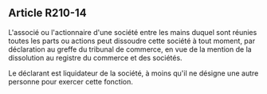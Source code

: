 Article R210-14
----
L'associé ou l'actionnaire d'une société entre les mains duquel sont réunies
toutes les parts ou actions peut dissoudre cette société à tout moment, par
déclaration au greffe du tribunal de commerce, en vue de la mention de la
dissolution au registre du commerce et des sociétés.

Le déclarant est liquidateur de la société, à moins qu'il ne désigne une autre
personne pour exercer cette fonction.
